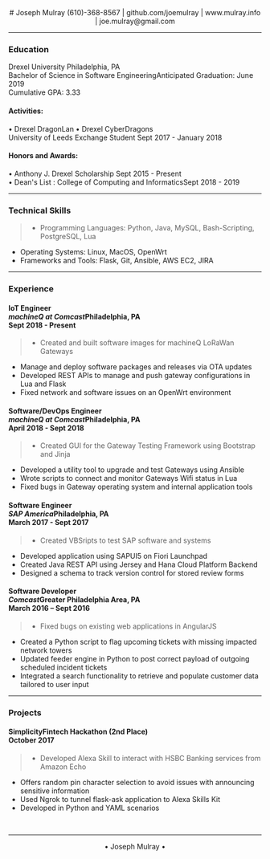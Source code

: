 <center>
# Joseph Mulray
(610)-368-8567 <font class="input">|</font> github.com/joemulray <font class="input">|</font> www.mulray.info <font class="input">|</font>  joe.mulray@gmail.com<br/>
</center>

-------------------
### Education
<p>
Drexel University
<span>Philadelphia, PA</span></br>
Bachelor of Science in Software Engineering<span>Anticipated Graduation: June 2019</span> <br/>
Cumulative GPA: 3.33 <br/>

</p>

####  Activities:
<p>
• Drexel DragonLan
• Drexel CyberDragons <br/>
University of Leeds Exchange Student <span>Sept 2017 - January 2018</span><br/>
</p>

#### Honors and Awards:<br/>

• Anthony J. Drexel Scholarship <span>Sept 2015 - Present</span><br/>
• Dean's List : College of Computing and Informatics<span>Sept 2018 - 2019</span>
<br/>

-------------------     ----------------------------

### Technical Skills
>* Programming Languages: Python, Java, MySQL, Bash-Scripting, PostgreSQL, Lua<br/>
* Operating Systems: Linux, MacOS, OpenWrt
* Frameworks and Tools: Flask, Git, Ansible, AWS EC2, JIRA


-------------------     ----------------------------

### Experience


#### IoT Engineer<br/><i>machineQ at Comcast</i><span>Philadelphia, PA</span><br/><span>Sept 2018 - Present</span>
> * Created and built software images for machineQ LoRaWan Gateways
* Manage and deploy software packages and releases via OTA updates
* Developed REST APIs to manage and push gateway configurations in Lua and Flask
* Fixed network and software issues on an OpenWrt environment

#### Software/DevOps Engineer<br/><i>machineQ at Comcast</i><span>Philadelphia, PA</span><br/><span>April 2018 - Sept 2018</span>
> * Created GUI for the Gateway Testing Framework using Bootstrap and Jinja
* Developed a utility tool to upgrade and test Gateways using Ansible
* Wrote scripts to connect and monitor Gateways Wifi status in Lua
* Fixed bugs in Gateway operating system and internal application tools


#### Software Engineer <br/><i>SAP America</i><span>Philadelphia, PA</span><br style="clear:both;"/><span>March 2017 - Sept 2017</span>
> *  Created VBSripts to test SAP software and systems
* Developed application using SAPUI5 on Fiori Launchpad
* Created Java REST API using Jersey and Hana Cloud Platform Backend
* Designed a schema to track version control for stored review forms


#### Software Developer <br/><i>Comcast</i><span>Greater Philadelphia Area, PA</span><br style="clear:both;"/><span>March 2016 – Sept 2016 </span>
> * Fixed bugs on existing web applications in AngularJS
* Created a Python script to flag upcoming tickets with missing impacted network towers
* Updated feeder engine in Python to post correct payload of outgoing scheduled incident tickets
* Integrated a search functionality to retrieve and populate customer data tailored to user input


-------------------
### Projects

#### Simplicity<span>Fintech Hackathon (2nd Place)</span><br style="clear:both;"/><span>October 2017</span>

>* Developed Alexa Skill to interact with HSBC Banking services from Amazon Echo
* Offers random pin character selection to avoid issues with announcing sensitive information
* Used Ngrok to tunnel flask-ask application to Alexa Skills Kit
* Developed in Python and YAML scenarios


<br/>
<center>

-------------------
• Joseph Mulray •

</center>